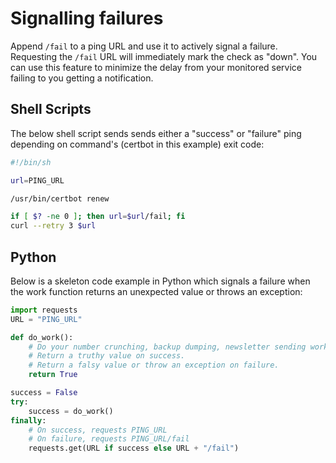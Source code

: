 # Signalling failures

Append `/fail` to a ping URL and use it to actively signal a failure.
Requesting the `/fail` URL will immediately mark the check as "down".
You can use this feature to minimize the delay from your monitored service failing
to you getting a notification.

## Shell Scripts

The below shell script sends sends either a "success" or "failure" ping depending on
command's (certbot in this example) exit code:

```bash
#!/bin/sh

url=PING_URL

/usr/bin/certbot renew

if [ $? -ne 0 ]; then url=$url/fail; fi
curl --retry 3 $url
```

## Python

Below is a skeleton code example in Python which signals a failure when the
work function returns an unexpected value or throws an exception:

```python
import requests
URL = "PING_URL"

def do_work():
    # Do your number crunching, backup dumping, newsletter sending work here.
    # Return a truthy value on success.
    # Return a falsy value or throw an exception on failure.
    return True

success = False
try:
    success = do_work()
finally:
    # On success, requests PING_URL
    # On failure, requests PING_URL/fail
    requests.get(URL if success else URL + "/fail")
```
